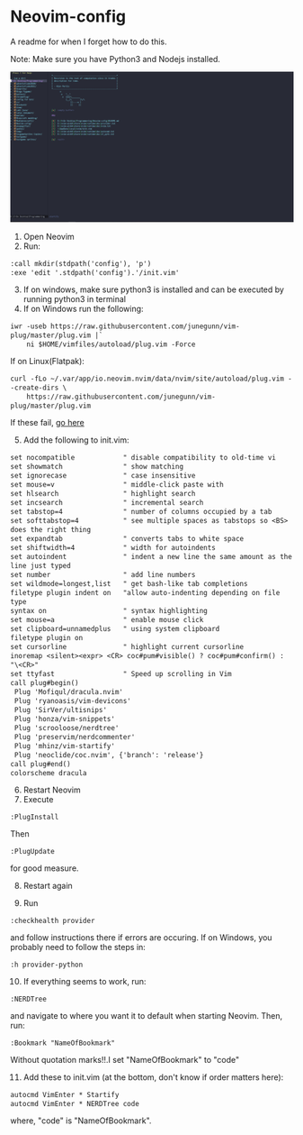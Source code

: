 # Neovim-config

A readme for when I forget how to do this.

Note:
Make sure you have Python3 and Nodejs installed.

![Result](./nvim.PNG)


1. Open Neovim
2. Run:
```
:call mkdir(stdpath('config'), 'p')
:exe 'edit '.stdpath('config').'/init.vim'
```
3. If on windows, make sure python3 is installed and can be executed by running python3 in terminal
4. If on Windows run the following:
```
iwr -useb https://raw.githubusercontent.com/junegunn/vim-plug/master/plug.vim |`
    ni $HOME/vimfiles/autoload/plug.vim -Force
```
If on Linux(Flatpak):
```
curl -fLo ~/.var/app/io.neovim.nvim/data/nvim/site/autoload/plug.vim --create-dirs \
    https://raw.githubusercontent.com/junegunn/vim-plug/master/plug.vim
```

If these fail, [go here](https://github.com/junegunn/vim-plug)

5. Add the following to init.vim:
```
set nocompatible            " disable compatibility to old-time vi
set showmatch               " show matching 
set ignorecase              " case insensitive 
set mouse=v                 " middle-click paste with 
set hlsearch                " highlight search 
set incsearch               " incremental search
set tabstop=4               " number of columns occupied by a tab 
set softtabstop=4           " see multiple spaces as tabstops so <BS> does the right thing
set expandtab               " converts tabs to white space
set shiftwidth=4            " width for autoindents
set autoindent              " indent a new line the same amount as the line just typed
set number                  " add line numbers
set wildmode=longest,list   " get bash-like tab completions
filetype plugin indent on   "allow auto-indenting depending on file type
syntax on                   " syntax highlighting
set mouse=a                 " enable mouse click
set clipboard=unnamedplus   " using system clipboard
filetype plugin on
set cursorline              " highlight current cursorline
inoremap <silent><expr> <CR> coc#pum#visible() ? coc#pum#confirm() : "\<CR>"
set ttyfast                 " Speed up scrolling in Vim
call plug#begin()
 Plug 'Mofiqul/dracula.nvim'
 Plug 'ryanoasis/vim-devicons'
 Plug 'SirVer/ultisnips'
 Plug 'honza/vim-snippets'
 Plug 'scrooloose/nerdtree'
 Plug 'preservim/nerdcommenter'
 Plug 'mhinz/vim-startify'
 Plug 'neoclide/coc.nvim', {'branch': 'release'}
call plug#end()
colorscheme dracula
```
6. Restart Neovim
7. Execute
```
:PlugInstall
```
Then
```
:PlugUpdate
```
for good measure.

8. Restart again

9. Run
```
:checkhealth provider
```
and follow instructions there if errors are occuring.
If on Windows, you probably need to follow the steps in:
```
:h provider-python
```
10. If everything seems to work, run:
```
:NERDTree
```
and navigate to where you want it to default when starting Neovim. Then, run:
```
:Bookmark "NameOfBookmark"
```
Without quotation marks!!.I set "NameOfBookmark" to "code"

11. Add these to init.vim (at the bottom, don't know if order matters here):
```
autocmd VimEnter * Startify
autocmd VimEnter * NERDTree code
```
where, "code" is "NameOfBookmark".
